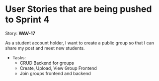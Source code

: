 # User Stories that are being pushed to Sprint 4

Story: **WAV-17**

As a student account holder, I want to create a public group so that I can share my post and meet new students.
- Tasks:
  - CRUD Backend for groups
  - Create, Upload, View Group Frontend
  - Join groups frontend and backend
